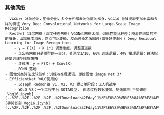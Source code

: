### 其他网络
    - VGGNet 对象检测，图像分割，多个卷积层和池化层的堆叠，VGG16 能够提取更加丰富和多样的特征 Very Deep Convolutional Networks for Large-Scale Image Recognition
    - RestNet 13层网络（深度残差网络）VGGNet网络太深，训练性能比较差；随着网络层的不断堆叠，出现梯度消失，正向可以传播，反向传播无法回传(偏导越传越小) Deep Residual Learning for Image Recognition
        - y = F(X) + X 1*1 调整维度，调整通道数
        - 怎么搭网络只是模型的一部分，关注度1/10, 60% 训练逻辑，40% 推理逻辑；算法指的是训练与推理策略
        - 虚线块：y = F(X) + Conv(X)
        - RCNN 落地
    - 图像分类算法比较简单：训练与推理逻辑，原始图像 image net 3*
    - EfficientNet YOLO使用的
        - Joseph Redmon做 V1, V2, V3 提出单阶段；无人机战争
        - YOLO V8：一个工程平台 SOTA模型， 训练过程数据增强，制造噪声[手势识别_Vgg16.ipynb](..%2F..%2F..%2F..%2F..%2FDownloads%2Fday11%2F%E6%89%8B%E5%8A%BF%E8%AF%86%E5%88%AB_Vgg16.ipynb)[手势识别_Vgg16.ipynb](..%2F..%2F..%2F..%2F..%2FDownloads%2Fday11%2F%E6%89%8B%E5%8A%BF%E8%AF%86%E5%88%AB_Vgg16.ipynb)